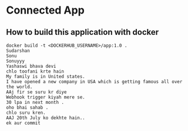 # Connected App

## How to build this application with docker
```
docker build -t <DOCKERHUB_USERNAME>/app:1.0 .
Sudarshan
Sonu
Sonuyyy
Yashaswi bhava devi
chlo toofani krte hain
My family is in United states.
I have opened a new company in USA which is getting famous all over the world.
AAj fir se suru kr diye
Webhook trigger kiyah mere se.
30 lpa in next month .
oho bhai sahab .
chlo suru kren.
AAJ 20th July ko dekhte hain..
ek aur commit
```
